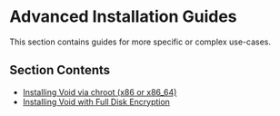 # Advanced Installation Guides

This section contains guides for more specific or complex use-cases.

## Section Contents

- [Installing Void via chroot (x86 or x86_64)](./chroot.md)
- [Installing Void with Full Disk Encryption](./fde.md)
